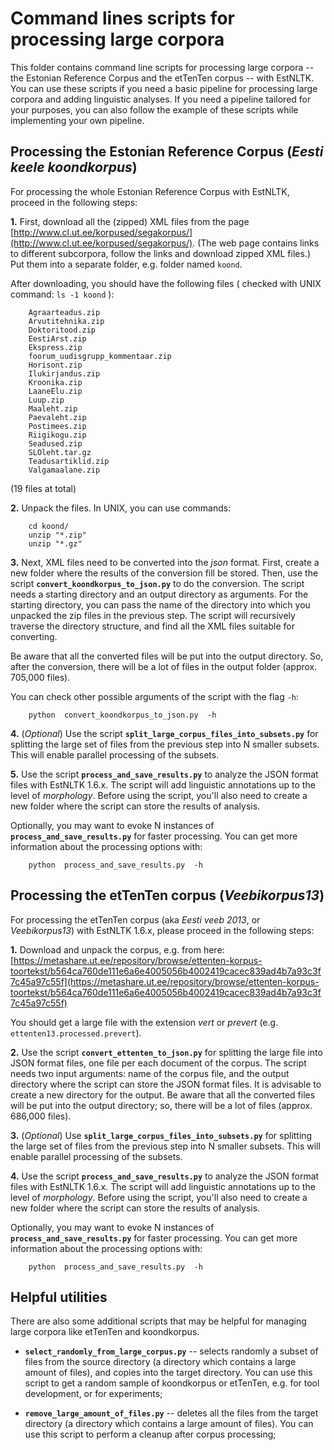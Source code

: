 # Command lines scripts for processing large corpora

This folder contains command line scripts for processing large corpora -- the Estonian Reference Corpus and the etTenTen corpus -- with EstNLTK.
You can use these scripts if you need a basic pipeline for processing large corpora and adding linguistic analyses. 
If you need a pipeline tailored for your purposes, you can also follow the example of these scripts while implementing your own pipeline.

## Processing the Estonian Reference Corpus (_Eesti keele koondkorpus_)

For processing the whole Estonian Reference Corpus with EstNLTK, proceed in the following steps:

**1.** First, download all the (zipped) XML files from the page [http://www.cl.ut.ee/korpused/segakorpus/](http://www.cl.ut.ee/korpused/segakorpus/). (The web page contains links to different subcorpora, follow the links and download zipped XML files.) Put them into a separate folder, e.g. folder named `koond`. 

   After downloading, you should have the following files ( checked with UNIX command: `ls -1 koond` ):
     
        Agraarteadus.zip
        Arvutitehnika.zip
        Doktoritood.zip
        EestiArst.zip
        Ekspress.zip
        foorum_uudisgrupp_kommentaar.zip
        Horisont.zip
        Ilukirjandus.zip
        Kroonika.zip
        LaaneElu.zip
        Luup.zip
        Maaleht.zip
        Paevaleht.zip
        Postimees.zip
        Riigikogu.zip
        Seadused.zip
        SLOleht.tar.gz
        Teadusartiklid.zip
        Valgamaalane.zip

  (19 files at total)

**2.** Unpack the files. In UNIX, you can use commands:

        cd koond/
        unzip "*.zip"
        unzip "*.gz"

**3.** Next, XML files need to be converted into the _json_ format. First, create a new folder where the results of the conversion fill be stored. Then, use the script **`convert_koondkorpus_to_json.py`** to do the conversion. The script needs a starting directory and an output directory as arguments. For the starting directory, you can pass the name of the directory into which you unpacked the zip files in the previous step. The script will recursively traverse the directory structure, and find all the XML files suitable for converting.

   Be aware that all the converted files will be put into the output directory. So, after the conversion, there will be a lot of files in the output folder (approx. 705,000 files).
   
   You can check other possible arguments of the script with the flag `-h`:

        python  convert_koondkorpus_to_json.py  -h

     
**4.** (_Optional_) Use the script  **`split_large_corpus_files_into_subsets.py`** for splitting the large set of files from the previous step into N smaller subsets. This will enable parallel processing of the subsets.

**5.** Use the script **`process_and_save_results.py`** to analyze the JSON format files with EstNLTK 1.6.x. The script will add linguistic annotations up to the level of _morphology_. Before using the script, you'll also need to create a new folder where the script can store the results of analysis. 

   Optionally, you may want to evoke N instances of 
**`process_and_save_results.py`** for faster processing. You can get more information about the processing options with:
   
        python  process_and_save_results.py  -h


## Processing the etTenTen corpus (_Veebikorpus13_)

For processing the etTenTen corpus (aka _Eesti veeb 2013_, or _Veebikorpus13_) with EstNLTK 1.6.x, please proceed in the following steps:

**1.** Download and unpack the corpus, e.g. from here: [https://metashare.ut.ee/repository/browse/ettenten-korpus-toortekst/b564ca760de111e6a6e4005056b4002419cacec839ad4b7a93c3f7c45a97c55f](https://metashare.ut.ee/repository/browse/ettenten-korpus-toortekst/b564ca760de111e6a6e4005056b4002419cacec839ad4b7a93c3f7c45a97c55f)

You should get a large file with the extension _vert_ or _prevert_ (e.g. `ettenten13.processed.prevert`).
 
**2.** Use the script **`convert_ettenten_to_json.py`** for splitting the large file into JSON format files, one file per each document of the corpus. The script needs two input arguments: name of the corpus file, and the output directory where the script can store the JSON format files. It is advisable to create a new directory for the output. Be aware that all the converted files will be put into the output directory; so, there will be a lot of files (approx. 686,000 files).

**3.** (_Optional_) Use **`split_large_corpus_files_into_subsets.py`** for splitting the large set of files from the previous step into N smaller subsets. This will enable parallel processing of the subsets.

**4.** Use the script **`process_and_save_results.py`** to analyze the JSON format files with EstNLTK 1.6.x. The script will add linguistic annotations up to the level of _morphology_. Before using the script, you'll also need to create a new folder where the script can store the results of analysis. 

   Optionally, you may want to evoke N instances of **`process_and_save_results.py`** for faster processing. You can get more information about the processing options with:

        python  process_and_save_results.py  -h


## Helpful utilities

There are also some additional scripts that may be helpful for managing large corpora like etTenTen and koondkorpus.

 * **`select_randomly_from_large_corpus.py`** -- selects randomly a subset of files from the source directory (a directory which contains a large amount of files), and copies into the target directory. You can use this script to get a random sample of koondkorpus or etTenTen, e.g. for tool development, or for experiments;

 *  **`remove_large_amount_of_files.py`** -- deletes all the files from the target directory (a directory which contains a large amount of files). You can use this script to perform a cleanup after corpus processing;
